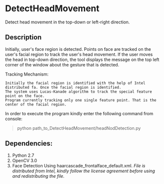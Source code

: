# DetectHeadMovement

Detect head movement in the top-down or left-right direction.

## Description

Initially, user's face region is detected. Points on face are tracked on the user's facial region to track the user's head movement. 
If the user moves the head in top-down direction, 
the tool displays the message on the top left corner of the window about the gesture that is detected.

Tracking Mechanism:
```
Initially the facial region is identified with the help of Intel distributed fa. Once the facial region is identified. 
The system uses Lucas-Kanade algorithm to track the special feature point on the face.
Program currently tracking only one single feature point. That is the center of the facial region.

```

In order to execute the program kindly enter the following command from console:
>python path_to_DetectHeadMovement/headNodDetection.py

## Dependencies:
1. Python 2.7
2. OpenCV 3.0
3. Face Detection Using haarcascade_frontalface_default.xml. _File is distributed from Intel, kindly follow the license agreement before using and redistributing the file._